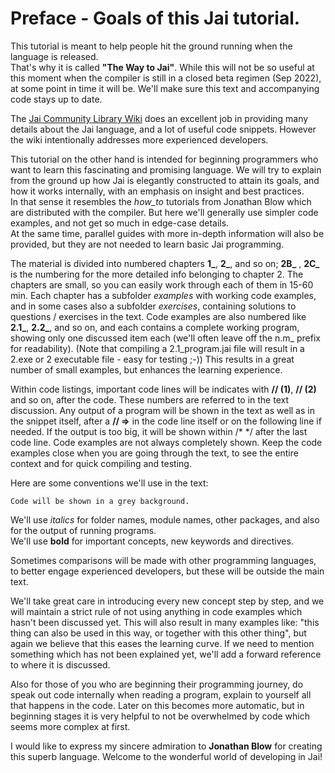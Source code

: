 # Preface - Goals of this Jai tutorial.

This tutorial is meant to help people hit the ground running when the language is released.  
That's why it is called **"The Way to Jai"**. While this will not be so useful at this moment when the compiler is still in a closed beta regimen (Sep 2022), at some point in time it will be. We'll make sure this text and accompanying code stays up to date.

The [Jai Community Library Wiki](https://github.com/Jai-Community/Jai-Community-Library/wiki) does an excellent job in providing many details about the Jai language, and a lot of useful code snippets.
However the wiki intentionally addresses more experienced developers.

This tutorial on the other hand is intended for beginning programmers who want to learn this fascinating and promising language. We will try to explain from the ground up how Jai is elegantly constructed to attain its goals, and how it works internally, with an emphasis on insight and best practices.  
In that sense it resembles the _how_to_ tutorials from Jonathan Blow which are distributed with the compiler. But here we'll generally use simpler code examples, and not get so much in edge-case details.  
At the same time, parallel guides with more in-depth information will also be provided, but they are not needed to learn basic Jai programming.  

The material is divided into numbered chapters **1_**, **2_**, and so on; **2B_** , **2C_** is the numbering for the more detailed info belonging to chapter 2. The chapters are small, so you can easily work through each of them in 15-60 min. Each chapter has a subfolder _examples_  with working code examples, and in some cases also a subfolder _exercises_, containing solutions to questions / exercises in the text. Code examples are also numbered like **2.1_**, **2.2_**, and so on, and each contains a complete working program, showing only one discussed item each (we'll often leave off the n.m_ prefix for readability).
(Note that compiling a 2.1_program.jai file will result in a 2.exe or 2 executable file - easy for testing ;-))
This results in a great number of small examples, but enhances the learning experience.

Within code listings, important code lines will be indicates with **// (1)**, **// (2)** and so on, after the code. These numbers are referred to in the text discussion. Any output of a program will be shown in the text as well as in the snippet itself, after a **// =>** in the code line itself or on the following line if needed. If the output is too big, it will be shown within /*  */ after the last code line.
Code examples are not always completely shown.
Keep the code examples close when you are going through the text, to see the entire context and for quick compiling and testing.

Here are some conventions we'll use in the text:

```
Code will be shown in a grey background.
```

We'll use _italics_ for folder names, module names, other packages, and also for the output of running programs.  
We'll use **bold** for important concepts, new keywords and directives.

Sometimes comparisons will be made with other programming languages, to better engage experienced developers, but these will be outside the main text.

We'll take great care in introducing every new concept step by step, and we will maintain a strict rule of not using anything in code examples which hasn't been discussed yet. This will also result in many examples like: "this thing can also be used in this way, or together with this other thing", but again we believe that this eases the learning curve.
If we need to mention something which has not been explained yet, we'll add a forward reference to where it is discussed.

Also for those of you who are beginning their programming journey, do speak out code internally when reading a program, explain to yourself all that happens in the code. 
Later on this becomes more automatic, but in beginning stages it is very helpful to not be overwhelmed by code which seems more complex at first.
 
I would like to express my sincere admiration to **Jonathan Blow** for creating this superb language. Welcome to the wonderful world of developing in Jai!






